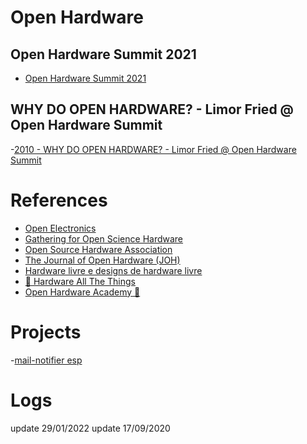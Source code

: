# Open Hardware

## Open Hardware Summit 2021
- [Open Hardware Summit 2021](https://www.youtube.com/watch?v=KbNqtjLEN3U)

## WHY DO OPEN HARDWARE? - Limor Fried @ Open Hardware Summit 
-[2010 - WHY DO OPEN HARDWARE? - Limor Fried @ Open Hardware Summit](https://www.youtube.com/watch?v=UYRhupdnUcY)

# References
- [Open Electronics](https://www.open-electronics.org/)
- [Gathering for Open Science Hardware](http://openhardware.science/)
- [Open Source Hardware Association](https://www.oshwa.org/)
- [The Journal of Open Hardware (JOH)](https://openhardware.metajnl.com/)
- [Hardware livre e designs de hardware livre](https://www.gnu.org/philosophy/free-hardware-designs.html)
- [🔌 Hardware All The Things](https://swisskyrepo.github.io/HardwareAllTheThings/#)
- [Open Hardware Academy 🚀](https://www.openhardware.academy/01_Welcome.html)

# Projects
-[mail-notifier esp](https://blog.zakkemble.net/mail-notifier-wifi-edition/)
# Logs
update 29/01/2022
update 17/09/2020

